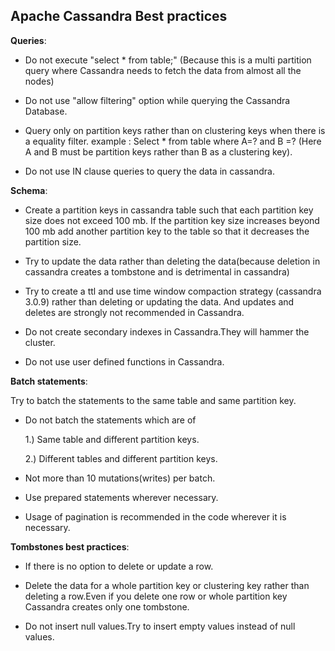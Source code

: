 ## Apache Cassandra Best practices

**Queries**:

* Do not execute "select * from table;" (Because this is a multi partition query where Cassandra needs to fetch the data from almost all the nodes)

* Do not use "allow filtering" option while querying the Cassandra Database.

* Query only on  partition keys rather than on clustering keys when there is a equality filter.
               example : Select * from table where A=? and B =? (Here A and B must be partition keys rather than B as a clustering key).
               
* Do not use IN clause queries to query the data in cassandra.

 

**Schema**:

* Create a partition keys in cassandra table such that each partition key size does not exceed 100 mb. If the partition key size increases beyond 100 mb add another partition key to the table so that it decreases the partition size.

* Try to update the data rather than deleting the data(because deletion in cassandra creates a tombstone and is detrimental in cassandra)

* Try to create a ttl and use time window compaction strategy (cassandra 3.0.9) rather than deleting or updating the data.
And updates and deletes are strongly not recommended in Cassandra.

* Do not create secondary indexes in Cassandra.They will hammer the cluster.

* Do not use user defined functions in Cassandra.

 

**Batch statements**:

Try to batch the statements to the same table and same partition key.

* Do not batch the statements which are of 

    1.) Same table and different partition keys.

    2.) Different tables and different partition keys.

* Not more than 10 mutations(writes) per batch.

* Use prepared statements wherever necessary.

* Usage of pagination is recommended in the code wherever it is necessary.

 

**Tombstones best practices**:

* If there is no option to delete or update a row.

* Delete the data for a whole partition key or clustering key rather than deleting  a row.Even if you delete one row or whole partition key Cassandra creates only one tombstone.

* Do not insert null values.Try to insert empty values instead of null values.
